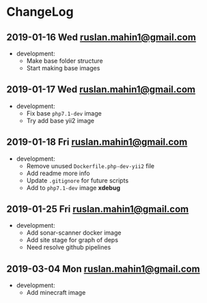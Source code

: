 # ChangeLog

## 2019-01-16 Wed <ruslan.mahin1@gmail.com>

- development:
  - Make base folder structure
  - Start making base images

## 2019-01-17 Wed <ruslan.mahin1@gmail.com>

- development:
  - Fix base `php7.1-dev` image
  - Try add base yii2 image

## 2019-01-18 Fri <ruslan.mahin1@gmail.com>

- development:
  - Remove unused `Dockerfile.php-dev-yii2` file
  - Add readme more info
  - Update `.gitignore` for future scripts
  - Add to `php7.1-dev` image __xdebug__

## 2019-01-25 Fri <ruslan.mahin1@gmail.com>

- development:
  - Add sonar-scanner docker image
  - Add site stage for graph of deps
  - Need resolve github pipelines

## 2019-03-04 Mon <ruslan.mahin1@gmail.com>

- development:
  - Add minecraft image
